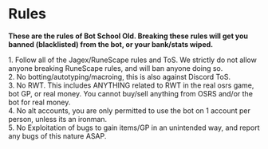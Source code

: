 # Rules

**These are the rules of Bot School Old. Breaking these rules will get you banned (blacklisted) from the bot, or your bank/stats wiped.**

1\. Follow all of the Jagex/RuneScape rules and ToS. We strictly do not allow anyone breaking RuneScape rules, and will ban anyone doing so.\
2\. No botting/autotyping/macroing, this is also against Discord ToS.\
3\. No RWT. This includes ANYTHING related to RWT in the real osrs game, bot GP, or real money. You cannot buy/sell anything from OSRS and/or the bot for real money.\
4\. No alt accounts, you are only permitted to use the bot on 1 account per person, unless its an ironman.\
5\. No Exploitation of bugs to gain items/GP in an unintended way, and report any bugs of this nature ASAP.
